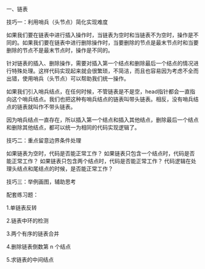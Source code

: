 一、链表

技巧一：利用哨兵（头节点）简化实现难度

如果我们要在链表中进行插入操作时，当链表为空时和当链表不为空时，操作是不同的。如果我们要在链表中进行删除操作时，当要删除的节点是最末节点时和当要删除的节点不是最末节点时，操作是不同的。

针对链表的插入、删除操作，需要对插入第一个结点和删除最后一个结点的情况进行特殊处理。这样代码实现起来就会很繁琐，不简洁，而且也容易因为考虑不全而出错，使用哨兵（头节点）可以帮助我们统一操作。

如果我们引入哨兵结点，在任何时候，不管链表是不是空，head指针都会一直指向这个哨兵结点。我们也把这种有哨兵结点的链表叫带头链表。相反，没有哨兵结点的链表就叫作不带头链表。

因为哨兵结点一直存在，所以插入第一个结点和插入其他结点，删除最后一个结点和删除其他结点，都可以统一为相同的代码实现逻辑了。

技巧二：重点留意边界条件处理

如果链表为空时，代码是否能正常工作？ 
如果链表只包含一个结点时，代码是否能正常工作？
如果链表只包含两个结点时，代码是否能正常工作？
代码逻辑在处理头结点和尾结点的时候，是否能正常工作？

技巧三：举例画图，辅助思考

配套练习题：

1.单链表反转

2.链表中环的检测

3.两个有序的链表合并

4.删除链表倒数第 n 个结点

5.求链表的中间结点
